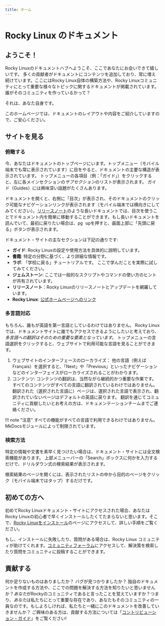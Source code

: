 ```yaml
---
title: ホーム
---
```


# Rocky Linux のドキュメント

## ようこそ！

Rocky Linuxのドキュメントハブへようこそ、ここであなたにお会いできて嬉しいです。 多くの貢献者がドキュメントにコンテンツを追加しており、常に増え続けています。ここにはRocky Linux自体の構築方法や、Rocky Linuxコミュニティにとって重要な様々なトピックに関するドキュメントが掲載されています。誰がそのコミュニティを作っているかって？

それは、あなた自身です。

このホームページでは、ドキュメントのレイアウトや内容をご紹介していますので、ご安心ください。


## サイトを見る

### 俯瞰する

今、あなたはドキュメントのトップページにいます。トップメニュー（モバイル端末でも常に表示されています）に目をやると、ドキュメントの主要な構造が表示されています。 トップメニューの各項目（例：「ガイド」）をクリックすると、左に各メインセクションの*サブセクション*のリストが表示されます。 ガイド（Guides）には興味深い話題がたくさんあります。


ドキュメントを開くと、右側に「目次」が表示され、そのドキュメントのクリック可能なナビゲーションリンクが表示されます（モバイル端末では横向きにしてみてください）。[リリースノート](release_notes/8.4.md)のような長いドキュメントでは、目次を使うことでドキュメント内を簡単に移動することができます。もし長いドキュメントを読んでいて、最初に戻りたい場合は、<kbd>pg up</kbd>を押すと、画面上部に「先頭に戻る」ボタンが表示されます。


ドキュメント・サイトの主なセクションは下記の通りです:


* **ガイド**: Rocky Linuxの設定や使用方法を具体的に説明しています。
* **書籍**: 特定の分野に基づく、より詳細な情報です。
* **ラボ**: 「学校に戻る」チュートリアルです。 ここで学んだことを実際に試してみてください。
* **ジェムストーン**: ここでは一般的なスクリプトやコマンドの使い方のヒントが共有されています。
* **リリースノート**：Rocky Linuxのリリースノートとアップデートを網羅しています。
* **Rocky Linux**: [公式ホームページへのリンク](https://rockylinux.org)

### 多言語対応

もちろん、誰もが英語を第一言語としているわけではありません。 Rocky Linuxでは、ドキュメントサイトに誰でもアクセスできるようにしたいと考えており、*多言語への翻訳はそのための重要な要素となっています。* トップメニューの言語選択をクリックすると、ウェブサイトで利用可能な言語を見ることができます。


1. ウェブサイトのインターフェースのローカライズ： 他の言語（例えばFrançais）を選択すると、「Next」や「Previous」といったナビゲーションなどのインターフェイスがローカライズされることがわかります。
1. コンテンツ: コンテンツの翻訳は、当然ながら継続的かつ重要な作業です。 すべてのコンテンツがすべての言語に翻訳されているわけではありません。翻訳された（選択された言語に）ページは、選択された言語で表示され、翻訳されていないページはデフォルトの英語に戻ります。 翻訳を通じてコミュニティに貢献したいとお考えの方は、ドキュメンテーションチームまでご連絡ください。

!!! note "注意"
    すべての機能がすべての言語で利用できるわけではありません。MkDocsモジュールによって制限されています。

### 検索方法

特定の情報や文書を素早く見つけたい場合は、ドキュメント・サイトには全文検索機能があります。 上部メニューバーの「Search」ボックスに何かを入力するだけで、ドリルダウン式の検索結果が表示されます。

検索結果のページを開くには、表示されたリストの中から目的のページをクリック（モバイル端末ではタップ）するだけです。


## 初めての方へ

初めてRocky Linuxドキュメント・サイトにアクセスされた場合、あなたはRocky Linuxの初心者で早くインストールしたくてたまらないと思います。そこで、[Rocky Linuxをインストール](guides/installation.md)のページにアクセスして、詳しい手順をご覧ください。


もし、インストールに失敗したり、質問がある場合は、Rocky Linux コミュニティが助けてくれます。[コミュニティフォーラム](https://forums.rockylinux.org)にアクセスして、解決策を検索したり質問をコミュニティに投稿することができます。


## 貢献する

何か足りないものはありましたか？ バグが見つかりましたか？ 独自のドキュメントを作成する方法や、ここでの問題を解決する方法を知りたいと思いませんか？*あなた*がRockyのコミュニティであると言ったことを覚えていますか？つまり、*あなた*は私たちにとって重要な存在であり、あなたもそのコミュニティの一員なのです。もしよろしければ、私たちと一緒にこのドキュメントを改善していきませんか？ ご興味のある方は、貢献する方法については「[コントリビューション・ガイド](https://github.com/rocky-linux/documentation/blob/main/README.md)」をご覧ください!

